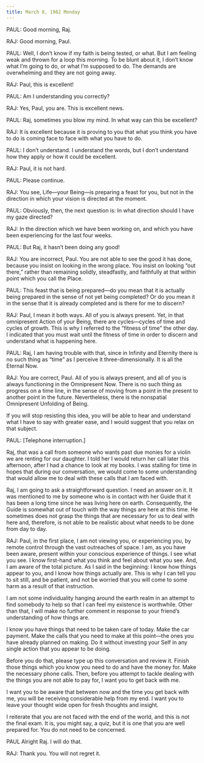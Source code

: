```yaml
---
title: March 8, 1982 Monday 
---
```


PAUL: Good morning, Raj.

RAJ: Good morning, Paul.

PAUL: Well, I don’t know if my faith is being tested, or what. But I am feeling
weak and thrown for a loop this morning. To be blunt about it, I don’t know
what I’m going to do, or what I’m supposed to do. The demands are overwhelming
and they are not going away.

RAJ: Paul, this is excellent!

PAUL: Am I understanding you correctly?

RAJ: Yes, Paul, you are. This is excellent news.

PAUL: Raj, sometimes you blow my mind. In what way can this be excellent?

RAJ: It is excellent because it is proving to you that what you think you have
to do is coming face to face with what you have to do.

PAUL: I don’t understand. I understand the words, but I don’t understand how
they apply or how it could be excellent.

RAJ: Paul, it is not hard.

PAUL: Please continue.

RAJ: You see, Life—your Being—is preparing a feast for you, but not in the
direction in which your vision is directed at the moment.

PAUL: Obviously, then, the next question is: In what direction should I have my
gaze directed?

RAJ: In the direction which we have been working on, and which you have been
experiencing for the last four weeks.

PAUL: But Raj, it hasn’t been doing any good!

RAJ: You are incorrect, Paul. You are not able to see the good it has done,
because you insist on looking in the wrong place. You insist on looking “out
there,” rather than remaining solidly, steadfastly, and faithfully at that
within point which you call the Place.

PAUL: This feast that is being prepared—do you mean that it is actually being
prepared in the sense of not yet being completed? Or do you mean it in the
sense that it is already completed and is there for me to discern?

RAJ: Paul, I mean it both ways. All of you is always present. Yet, in that
omnipresent Action of your Being, there are cycles—cycles of time and cycles of
growth. This is why I referred to the “fitness of time” the other day. I
indicated that you must wait until the fitness of time in order to discern and
understand what is happening here.

PAUL: Raj, I am having trouble with that, since in Infinity and Eternity there
is no such thing as “time” as I perceive it three-dimensionally. It is all the
Eternal Now.

RAJ: You are correct, Paul. All of you is always present, and all of you is
always functioning in the Omnipresent Now. There is no such thing as progress
on a time line, in the sense of moving from a point in the present to another
point in the future. Nevertheless, there is the nonspatial Omnipresent
Unfolding of Being.

If you will stop resisting this idea, you will be able to hear and understand
what I have to say with greater ease, and I would suggest that you relax on
that subject.

PAUL: [Telephone interruption.]

Raj, that was a call from someone who wants past due monies for a violin we are
renting for our daughter. I told her I would return her call later this
afternoon, after I had a chance to look at my books. I was stalling for time in
hopes that during our conversation, we would come to some understanding that
would allow me to deal with these calls that I am faced with.

Raj, I am going to ask a straightforward question. I need an answer on it. It
was mentioned to me by someone who is in contact with her Guide that it has
been a long time since he was living here on earth. Consequently, the Guide is
somewhat out of touch with the way things are here at this time. He sometimes
does not grasp the things that are necessary for us to deal with here and,
therefore, is not able to be realistic about what needs to be done from day to
day.

RAJ: Paul, in the first place, I am not viewing you, or experiencing you, by
remote control through the vast outreaches of space. I am, as you have been
aware, present within your conscious experience of things. I see what you see.
I know first-hand what you think and feel about what you see. And, I am aware
of the total picture. As I said in the beginning: I know how things appear to
you, and I know how things actually are. This is why I can tell you to sit
still, and be patient, and not be worried that you will come to some harm as a
result of that instruction.

I am not some individuality hanging around the earth realm in an attempt to
find somebody to help so that I can feel my existence is worthwhile. Other than
that, I will make no further comment in response to your friend’s understanding
of how things are.

I know you have things that need to be taken care of today. Make the car
payment. Make the calls that you need to make at this point—the ones you have
already planned on making. Do it without investing your Self in any single
action that you appear to be doing.

Before you do that, please type up this conversation and review it. Finish
those things which you know you need to do and have the money for. Make the
necessary phone calls. Then, before you attempt to tackle dealing with the
things you are not able to pay for, I want you to get back with me.

I want you to be aware that between now and the time you get back with me, you
will be receiving considerable help from my end. I want you to leave your
thought wide open for fresh thoughts and insight.

I reiterate that you are not faced with the end of the world, and this is not
the final exam. It is, you might say, a quiz, but it is one that you are well
prepared for. You do not need to be concerned.

PAUL Alright Raj. I will do that.

RAJ: Thank you. You will not regret it.


